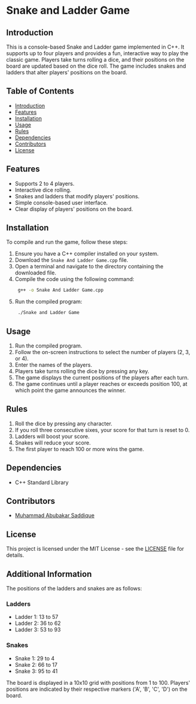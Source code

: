 # Snake and Ladder Game

## Introduction

This is a console-based Snake and Ladder game implemented in C++. It supports up to four players and provides a fun, interactive way to play the classic game. Players take turns rolling a dice, and their positions on the board are updated based on the dice roll. The game includes snakes and ladders that alter players' positions on the board.

## Table of Contents

- [Introduction](#introduction)
- [Features](#features)
- [Installation](#installation)
- [Usage](#usage)
- [Rules](#rules)
- [Dependencies](#dependencies)
- [Contributors](#contributors)
- [License](#license)

## Features

- Supports 2 to 4 players.
- Interactive dice rolling.
- Snakes and ladders that modify players' positions.
- Simple console-based user interface.
- Clear display of players' positions on the board.

## Installation

To compile and run the game, follow these steps:

1. Ensure you have a C++ compiler installed on your system.
2. Download the `Snake And Ladder Game.cpp` file.
3. Open a terminal and navigate to the directory containing the downloaded file.
4. Compile the code using the following command:
   ```sh
    g++ -o Snake And Ladder Game.cpp
    ``` 
5. Run the compiled program:
   ```sh
    ./Snake and Ladder Game
    ```

## Usage

1. Run the compiled program.
2. Follow the on-screen instructions to select the number of players (2, 3, or 4).
3. Enter the names of the players.
4. Players take turns rolling the dice by pressing any key.
5. The game displays the current positions of the players after each turn.
6. The game continues until a player reaches or exceeds position 100, at which point the game announces the winner.

## Rules

1. Roll the dice by pressing any character.
2. If you roll three consecutive sixes, your score for that turn is reset to 0.
3. Ladders will boost your score.
4. Snakes will reduce your score.
5. The first player to reach 100 or more wins the game.

## Dependencies

- C++ Standard Library

## Contributors

- [Muhammad Abubakar Saddique](https://github.com/Abubakar-00)

## License

This project is licensed under the MIT License - see the [LICENSE](LICENSE) file for details.

## Additional Information

The positions of the ladders and snakes are as follows:

### Ladders

- Ladder 1: 13 to 57
- Ladder 2: 36 to 62
- Ladder 3: 53 to 93

### Snakes

- Snake 1: 29 to 4
- Snake 2: 66 to 17
- Snake 3: 95 to 41

The board is displayed in a 10x10 grid with positions from 1 to 100. Players' positions are indicated by their respective markers ('A', 'B', 'C', 'D') on the board.

